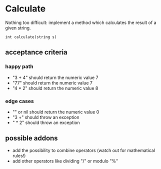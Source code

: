 # Calculate

Nothing too difficult: implement a method which calculates the result of a given string.

`int calculate(string s)`

## acceptance criteria

### happy path

* "3 + 4" should return the numeric value 7
* "77" should return the numeric value 7
* "4 * 2" should return the numeric value 8

### edge cases

* "" or nil should return the numeric value 0
* "3 +" should throw an exception
* " * 2" should throw an exception

## possible addons

* add the possibility to combine operators (watch out for mathematical rules!)
* add other operators like dividing "/" or modulo "%"